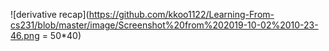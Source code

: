 ![derivative recap](https://github.com/kkoo1122/Learning-From-cs231/blob/master/image/Screenshot%20from%202019-10-02%2010-23-46.png = 50*40)
